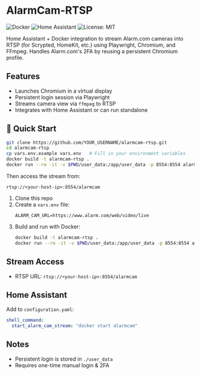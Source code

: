 # AlarmCam-RTSP

![Docker](https://img.shields.io/badge/docker-ready-blue?style=flat-square)
![Home Assistant](https://img.shields.io/badge/home--assistant-integrated-orange?style=flat-square)
![License: MIT](https://img.shields.io/badge/license-MIT-green?style=flat-square)


Home Assistant + Docker integration to stream Alarm.com cameras into RTSP (for Scrypted, HomeKit, etc.) using Playwright, Chromium, and FFmpeg. Handles Alarm.com's 2FA by reusing a persistent Chromium profile.

## Features
- Launches Chromium in a virtual display
- Persistent login session via Playwright
- Streams camera view via `ffmpeg` to RTSP
- Integrates with Home Assistant or can run standalone

## 🔧 Quick Start

```bash
git clone https://github.com/YOUR_USERNAME/alarmcam-rtsp.git
cd alarmcam-rtsp
cp vars.env.example vars.env   # Fill in your environment variables
docker build -t alarmcam-rtsp .
docker run --rm -it -v $PWD/user_data:/app/user_data -p 8554:8554 alarmcam-rtsp
```

Then access the stream from:  
```
rtsp://<your-host-ip>:8554/alarmcam
```

1. Clone this repo
2. Create a `vars.env` file:
   ```env
   ALARM_CAM_URL=https://www.alarm.com/web/video/live
   ```
3. Build and run with Docker:
   ```bash
   docker build -t alarmcam-rtsp .
   docker run --rm -it -v $PWD/user_data:/app/user_data -p 8554:8554 alarmcam-rtsp
   ```

## Stream Access
- RTSP URL: `rtsp://<your-host-ip>:8554/alarmcam`

## Home Assistant
Add to `configuration.yaml`:
```yaml
shell_command:
  start_alarm_cam_stream: "docker start alarmcam"
```

## Notes
- Persistent login is stored in `./user_data`
- Requires one-time manual login & 2FA
